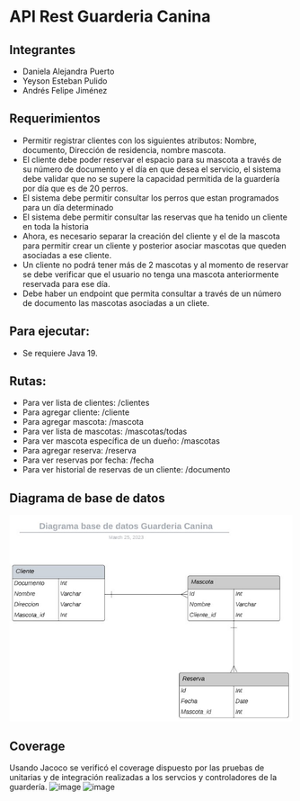 # API Rest Guarderia Canina

## Integrantes
* Daniela Alejandra Puerto
* Yeyson Esteban Pulido
* Andrés Felipe Jiménez 

## Requerimientos
*	Permitir registrar clientes con los siguientes atributos: Nombre, documento, Dirección de residencia, nombre mascota.
*	El cliente debe poder reservar el espacio para su mascota a través de su número de documento y el día en que desea el servicio, el sistema debe validar que no se supere la capacidad permitida de la guardería por día que es de 20 perros.
* El sistema debe permitir consultar los perros que estan programados para un día determinado
*	El sistema debe permitir consultar las reservas que ha tenido un cliente en toda la historia
*	Ahora, es necesario separar la creación del cliente y el de la mascota para permitir crear un cliente y posterior asociar mascotas que queden asociadas a ese cliente.
*	Un cliente no podrá tener más de 2 mascotas y al momento de reservar se debe verificar que el usuario no tenga una mascota anteriormente reservada para ese día.
*	Debe haber un endpoint que permita consultar a través de un número de documento las mascotas asociadas a un cliete.
## Para ejecutar:
*	Se requiere Java 19.
## Rutas:
*	Para ver lista de clientes:
/clientes
*	Para agregar cliente:
/cliente
*	Para agregar mascota:
/mascota
*	Para ver lista de mascotas:
/mascotas/todas
*	Para ver mascota específica de un dueño:
/mascotas
*	Para agregar reserva:
/reserva
*	Para ver reservas por fecha:
/fecha
*	Para ver historial de reservas de un cliente:
/documento		

## Diagrama de base de datos
![Diagrama de base de datos](https://raw.githubusercontent.com/PixelNote/Guarderia-Canina/main/src/main/resources/Diagrama.jpeg)

## Coverage
Usando Jacoco se verificó el coverage dispuesto por las pruebas de unitarias y de integración realizadas a los servcios y controladores de la guardería.
<img width="463" alt="image" src="https://user-images.githubusercontent.com/101272542/230238601-529a1492-5c76-4484-bd60-cb3280e0e68f.png">
![image](https://user-images.githubusercontent.com/101272542/230238629-f7fc28ea-9214-49fd-a5ee-615bcd037094.png)
